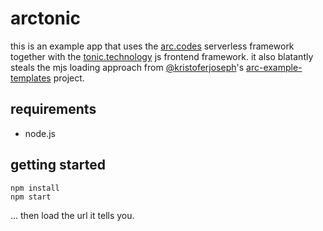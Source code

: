 # arctonic

this is an example app that uses the [arc.codes](https://arc.codes) serverless
framework together with the [tonic.technology](https://tonic.technology) js
frontend framework. it also blatantly steals the mjs loading approach from
[@kristoferjoseph](https://github.com/kristoferjoseph)'s
[arc-example-templates](github.com/kristoferjoseph/arc-example-templates)
project.

## requirements

- node.js

## getting started

    npm install
    npm start

... then load the url it tells you.
